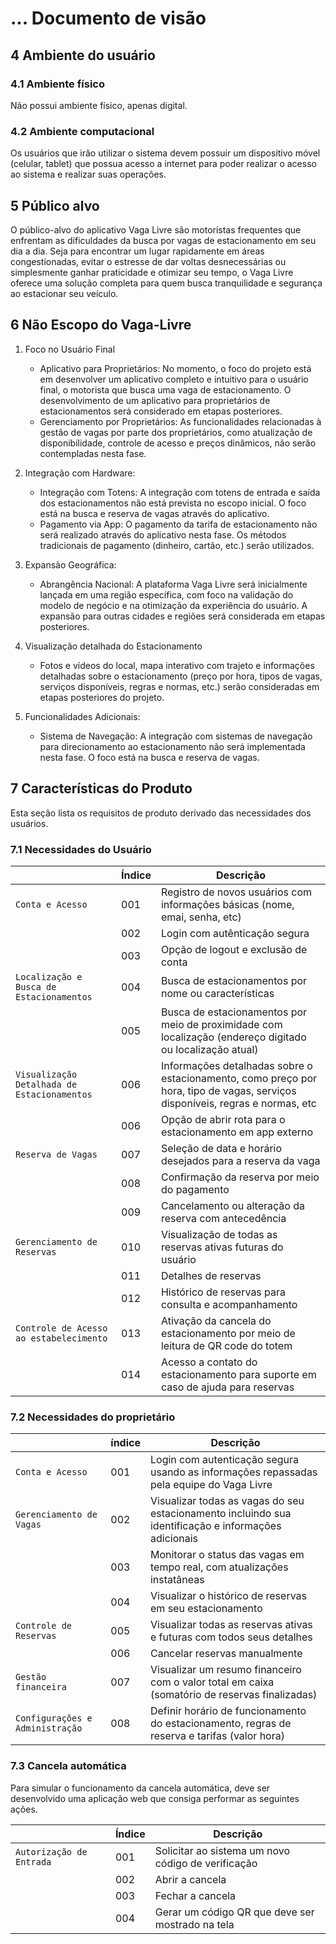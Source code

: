 # ... Documento de visão

## 4 Ambiente do usuário

### 4.1 Ambiente físico

<!-- TODO: Adicionar informações do totem -->
Não possui ambiente físico, apenas digital.

### 4.2 Ambiente computacional

Os usuários que irão utilizar o sistema devem possuir um dispositivo móvel (celular, tablet) que possua acesso a internet para poder realizar o acesso ao sistema e realizar suas operações.

## 5 Público alvo

O público-alvo do aplicativo Vaga Livre são motoristas frequentes que enfrentam as dificuldades da busca por vagas de estacionamento em seu dia a dia. Seja para encontrar um lugar rapidamente em áreas congestionadas, evitar o estresse de dar voltas desnecessárias ou simplesmente ganhar praticidade e otimizar seu tempo, o Vaga Livre oferece uma solução completa para quem busca tranquilidade e segurança ao estacionar seu veículo.

## 6 Não Escopo do Vaga-Livre

1. Foco no Usuário Final
    - Aplicativo para Proprietários: No momento, o foco do projeto está em desenvolver um aplicativo completo e intuitivo para o usuário final, o motorista que busca uma vaga de estacionamento. O desenvolvimento de um aplicativo para proprietários de estacionamentos será considerado em etapas posteriores.
    - Gerenciamento por Proprietários: As funcionalidades relacionadas à gestão de vagas por parte dos proprietários, como atualização de disponibilidade, controle de acesso e preços dinâmicos, não serão contempladas nesta fase.

2. Integração com Hardware:
    - Integração com Totens: A integração com totens de entrada e saída dos estacionamentos não está prevista no escopo inicial. O foco está na busca e reserva de vagas através do aplicativo.
    - Pagamento via App: O pagamento da tarifa de estacionamento não será realizado através do aplicativo nesta fase. Os métodos tradicionais de pagamento (dinheiro, cartão, etc.) serão utilizados.

3. Expansão Geográfica:
    - Abrangência Nacional: A plataforma Vaga Livre será inicialmente lançada em uma região específica, com foco na validação do modelo de negócio e na otimização da experiência do usuário. A expansão para outras cidades e regiões será considerada em etapas posteriores.

4. Visualização detalhada do Estacionamento
    - Fotos e vídeos do local, mapa interativo com trajeto e informações detalhadas sobre o estacionamento (preço por hora, tipos de vagas, serviços disponíveis, regras e normas, etc.) serão consideradas em etapas posteriores do projeto.

5. Funcionalidades Adicionais:
    - Sistema de Navegação: A integração com sistemas de navegação para direcionamento ao estacionamento não será implementada nesta fase. O foco está na busca e reserva de vagas.

## 7 Características do Produto

Esta seção lista os requisitos de produto derivado das necessidades dos usuários.

### 7.1 Necessidades do Usuário

|| Índice | Descrição
-|-|-
`Conta e Acesso` | 001 | Registro de novos usuários com informações básicas (nome, emai, senha, etc)
|| 002 | Login com autênticação segura
|| 003 | Opção de logout e exclusão de conta
| `Localização e Busca de Estacionamentos` | 004 | Busca de estacionamentos por nome ou características 
|| 005 | Busca de estacionamentos por meio de proximidade com localização (endereço digitado ou localização atual)
| `Visualização Detalhada de Estacionamentos` | 006 | Informações detalhadas sobre o estacionamento, como preço por hora, tipo de vagas, serviços disponíveis, regras e normas, etc
|| 006 | Opção de abrir rota para o estacionamento em app externo
| `Reserva de Vagas` | 007 | Seleção de data e horário desejados para a reserva da vaga
|| 008 | Confirmação da reserva por meio do pagamento
|| 009 | Cancelamento ou alteração da reserva com antecedência
| `Gerenciamento de Reservas` | 010 | Visualização de todas as reservas ativas futuras do usuário
|| 011 | Detalhes de reservas
|| 012 | Histórico de reservas para consulta e acompanhamento
| `Controle de Acesso ao estabelecimento` | 013 | Ativação da cancela do estacionamento por meio de leitura de QR code do totem
|| 014 | Acesso a contato do estacionamento para suporte em caso de ajuda para reservas

### 7.2 Necessidades do proprietário

| | índice | Descrição
-|-|-
| `Conta e Acesso` | 001 | Login com autenticação segura usando as informações repassadas pela equipe do Vaga Livre
| `Gerenciamento de Vagas` | 002 | Visualizar todas as vagas do seu estacionamento incluindo sua identificação e informações adicionais
|| 003 | Monitorar o status das vagas em tempo real, com atualizações instatâneas
|| 004 | Visualizar o histórico de reservas em seu estacionamento
| `Controle de Reservas` | 005 | Visualizar todas as reservas ativas e futuras com todos seus detalhes
|| 006 | Cancelar reservas manualmente
| `Gestão financeira` | 007 | Visualizar um resumo financeiro com o valor total em caixa (somatório de reservas finalizadas)
| `Configurações e Administração` | 008 | Definir horário de funcionamento do estacionamento, regras de reserva e tarifas (valor hora)


### 7.3 Cancela automática

Para simular o funcionamento da cancela automática, deve ser desenvolvido uma aplicação web que consiga performar as seguintes ações.

| | Índice | Descrição
-|-|-
| `Autorização de Entrada` | 001 | Solicitar ao sistema um novo código de verificação
|| 002 | Abrir a cancela
|| 003 | Fechar a cancela
|| 004 | Gerar um código QR que deve ser mostrado na tela
